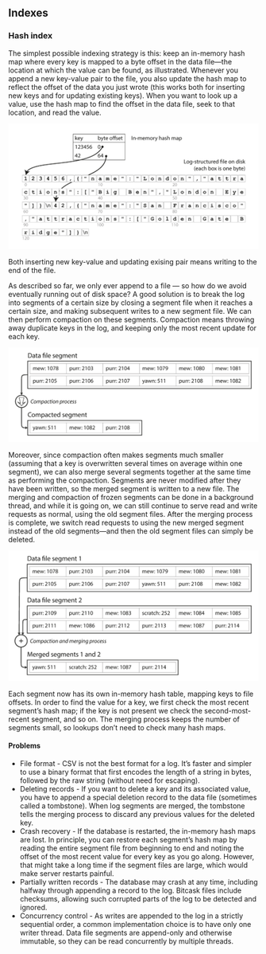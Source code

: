 ## Indexes

### Hash index

The simplest possible indexing strategy is this: keep an in-memory hash map where every key is mapped to a byte offset
in the data file—the location at which the value can be found, as illustrated. Whenever you append a new
key-value pair to the file, you also update the hash map to reflect the offset of the data you just wrote (this works
both for inserting new keys and for updating existing keys). When you want to look up a value, use the hash map to find
the offset in the data file, seek to that location, and read the value.

![Hash index view](./img/hash-index-view.png)

Both inserting new key-value and updating exising pair means writing to the end of the file.

As described so far, we only ever append to a file — so how do we avoid eventually running out of disk space? A good
solution is to break the log into segments of a certain size by closing a segment file when it reaches a certain size,
and making subsequent writes to a new segment file. We can then perform compaction on these segments. Compaction means
throwing away duplicate keys in the log, and keeping only the most recent update for
each key.

![hash-index-compaction.png](./img/hash-index-compaction.png)

Moreover, since compaction often makes segments much smaller (assuming that a key is overwritten several times on
average within one segment), we can also merge several segments together at the same time as performing the compaction.
Segments are never modified after they have been written, so the merged segment is written to a
new file. The merging and compaction of frozen segments can be done in a background thread, and while it is going on,
we can still continue to serve read and write requests as normal, using the old segment files. After the merging
process is complete, we switch read requests to using the new merged segment instead of the old segments—and then the
old segment files can simply be deleted.

![hash-index-compaction-and-merging.png](./img/hash-index-compaction-and-merging.png)

Each segment now has its own in-memory hash table, mapping keys to file offsets. In order to find the value for a key,
we first check the most recent segment’s hash map; if the key is not present we check the second-most-recent segment,
and so on. The merging process keeps the number of segments small, so lookups don’t need to check many hash maps.

#### Problems

* File format - CSV is not the best format for a log. It’s faster and simpler to use a binary format that first encodes
  the length of a string in bytes, followed by the raw string (without need for escaping).
* Deleting records - If you want to delete a key and its associated value, you have to append a special deletion record
  to the data file (sometimes called a tombstone). When log segments are merged, the tombstone tells the merging process
  to discard any previous values for the deleted key.
* Crash recovery - If the database is restarted, the in-memory hash maps are lost. In principle, you can restore each
  segment’s hash map by reading the entire segment file from beginning to end and noting the offset of the most recent
  value for every key as you go along. However, that might take a long time if the segment files are large, which would
  make server restarts painful.
* Partially written records - The database may crash at any time, including halfway through appending a record to the
  log. Bitcask files include checksums, allowing such corrupted parts of the log to be detected and ignored.
* Concurrency control - As writes are appended to the log in a strictly sequential order, a common implementation choice
  is to have only one writer thread. Data file segments are append-only and otherwise immutable, so they can be read
  concurrently by multiple threads.
